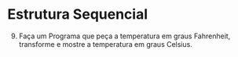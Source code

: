 # Estrutura Sequencial
9. Faça um Programa que peça a temperatura em graus Fahrenheit, transforme e mostre a temperatura em graus Celsius.
